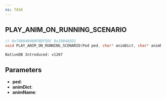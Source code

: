 ```yaml
---
ns: TASK
---
```

## PLAY_ANIM_ON_RUNNING_SCENARIO

```c
// 0x748040460F8DF5DC 0x1984A5D1
void PLAY_ANIM_ON_RUNNING_SCENARIO(Ped ped, char* animDict, char* animName);
```

```
NativeDB Introduced: v1207
```

## Parameters
* **ped**:
* **animDict**:
* **animName**:
